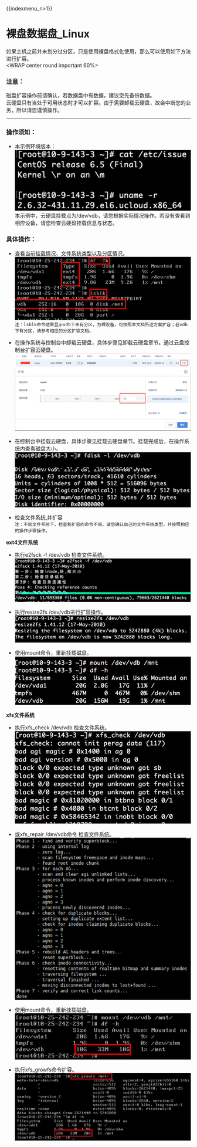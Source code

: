 {{indexmenu_n>1}}

# 裸盘数据盘_Linux

如果主机之前并未划分过分区，只是使用裸盘格式化使用，那么可以使用如下方法进行扩容。  
<WRAP center round important 60%>

### 注意：

磁盘扩容操作前请确认，若数据盘中有数据，建议您先备份数据。  
云硬盘只有当处于可用状态时才可以扩容。由于需要卸载云硬盘，故会中断您的业务，所以请您谨慎操作。  
</WRAP>

-----

### 操作须知：

  * 本示例环境版本：  
![](/images/userguide/extend/image1.jpg)  
    本示例中，云硬盘挂载点为/dev/vdb，请您根据实际情况操作。若没有查看到相应设备，请您检查云硬盘挂载信息与状态。

### 具体操作：

  * 查看当前挂载情况、文件系统类型以及分区情况。  
![](/images/userguide/extend/df-h.png)  
    `注：lsblk命令结果显示vdb下未有分区，为裸设备，可按照本文档所述方案扩容；若vdb下有分区，请参考相应的分区扩容文档。`  



  * 在操作系统与控制台中卸载云硬盘，具体步骤见卸载云硬盘章节。通过云盘控制台扩容云硬盘。 
![](/images/userguide/extend/image3.jpg)     
![](/images/userguide/extend/image4.jpg)
    
  * 在控制台中挂载云硬盘，具体步骤见挂载云硬盘章节。挂载完成后，在操作系统内查看磁盘大小。  
![](/images/userguide/extend/image5.jpg) 
    
  * 检查文件系统,并扩容  
    `注：不同文件系统下，检查和扩容的命令不同，请您确认自己的文件系统类型，并按照相应的操作步骤操作。`  

**ext4文件系统**  

  * 执行e2fsck -f /dev/vdb 检查文件系统。 
![](/images/userguide/extend/image6.jpg)  
    
  * 执行resize2fs /dev/vdb进行扩容操作。  
![](/images/userguide/extend/resize2fs.png)  
    
  * 使用mount命令，重新挂载磁盘。  
![](/images/userguide/extend/mount.png)  

**xfs文件系统**  

  * 执行xfs\_check /dev/vdb 检查文件系统。  
![](/images/userguide/extend/xfs_check.png)  
    
  * 或xfs\_repair /dev/vdb命令 检查文件系统。  
![](/images/userguide/extend/xfs_repair.png)  
    
  * 使用mount命令，重新挂载磁盘。 
![](/images/userguide/extend/mount2.png)  
    
  * 执行xfs\_growfs命令扩容。
![](/images/userguide/extend/xfs_growfs.png)
